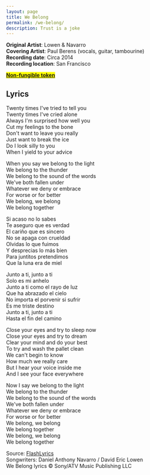 ```yaml
---
layout: page
title: We Belong
permalink: /we-belong/
description: Trust is a joke
---
```

**Original Artist**: Lowen & Navarro<br>
**Covering Artist**: Paul Berens (vocals, guitar, tambourine)<br>
**Recording date**: Circa 2014<br>
**Recording location**: San Francisco

<mark><b><a href="https://opensea.io/assets/ethereum/0x495f947276749ce646f68ac8c248420045cb7b5e/464792704295067942055326260603979070088343924201035246970139111790190002177/" target="_blank">Non-fungible token</a></b><mark>

## Lyrics
Twenty times I've tried to tell you<br>
Twenty times I've cried alone<br>
Always I'm surprised how well you<br>
Cut my feelings to the bone<br>
Don't want to leave you really<br>
Just want to break the ice<br>
Do I look silly to you<br>
When I yield to your advice<br>

When you say we belong to the light<br>
We belong to the thunder<br>
We belong to the sound of the words<br>
We've both fallen under<br>
Whatever we deny or embrace<br>
For worse or for better<br>
We belong, we belong<br>
We belong together<br>

Si acaso no lo sabes<br>
Te aseguro que es verdad<br>
El cariño que es sincero<br>
No se apaga con crueldad<br>
Olvidas lo que fuimos<br>
Y desprecias lo más bien<br>
Para juntitos pretendimos<br>
Que la luna era de miel<br>

Junto a ti, junto a ti<br>
Solo es mi anhelo<br>
Junto a ti como el rayo de luz<br>
Que ha abrazado el cielo<br>
No importa el porvenir si sufrir<br>
Es me triste destino<br>
Junto a ti, junto a ti<br>
Hasta el fin del camino<br>

Close your eyes and try to sleep now<br>
Close your eyes and try to dream<br>
Clear your mind and do your best<br>
To try and wash the pallet clean<br>
We can't begin to know<br>
How much we really care<br>
But I hear your voice inside me<br>
And I see your face everywhere<br>

Now I say we belong to the light<br>
We belong to the thunder<br>
We belong to the sound of the words<br>
We've both fallen under<br>
Whatever we deny or embrace<br>
For worse or for better<br>
We belong, we belong<br>
We belong together<br>
We belong, we belong<br>
We belong together

<span class="muted small">Source: </span><a class="muted small" href="https://www.flashlyrics.com/lyrics/lowen-navarro/we-belong-30" target="_blank">FlashLyrics</a><br>
<span class="muted small">Songwriters: Daniel Anthony Navarro / David Eric Lowen</span><br>
<span class="muted small">We Belong lyrics © Sony/ATV Music Publishing LLC</span>